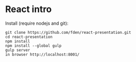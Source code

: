 # React intro

Install (require nodejs and git):

```
git clone https://github.com/fden/react-presentation.git
cd react-presentation
npm install
npm install --global gulp
gulp server
in browser http://localhost:8001/
```